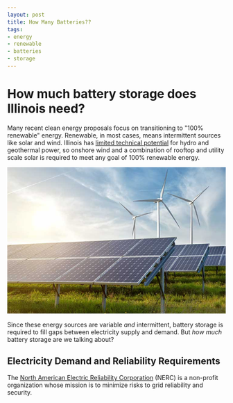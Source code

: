 ```yaml
---
layout: post
title: How Many Batteries??
tags:
- energy
- renewable
- batteries
- storage
---
```


<!-- Adds MathJax -->
<script type="text/javascript" async
src="https://cdn.mathjax.org/mathjax/latest/MathJax.js?config=TeX-MML-AM_CHTML">
</script>

# How much battery storage does Illinois need?

Many recent clean energy proposals focus on transitioning to "100% renewable"
energy. Renewable, in most cases, means intermittent sources like solar and
wind. Illinois has [limited technical potential](https://www.nrel.gov/docs/fy12osti/51946.pdf)
for hydro and geothermal power, so onshore wind and a combination of rooftop
and utility scale solar is required to meet any goal of 100% renewable energy.

![Solar and Wind](/assets/images/solar_wind_nrel.jpg)

Since these energy sources are variable _and_ intermittent, battery storage
is required to fill gaps between electricity supply and demand. But _how much_
battery storage are we talking about?


## Electricity Demand and Reliability Requirements

The [North American Electric Reliability Corporation](https://www.nerc.com/AboutNERC/Pages/default.aspx)
(NERC) is a non-profit organization whose mission is to minimize risks to
grid reliability and security.
